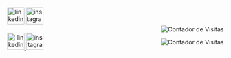 
###

<div align="left">
  <a href="https://linkedin.com/in/pedro-leal-9080122bb" target="_blank">
    <img src="https://img.shields.io/static/v1?message=LinkedIn&logo=linkedin&label=&color=4B0000&logoColor=white&labelColor=&style=for-the-badge" height="40" alt="linkedin logo" />
  </a>
  <a href="https://instagram.com/5pedro.souza" target="_blank">
    <img src="https://img.shields.io/static/v1?message=Instagram&logo=instagram&label=&color=4B0000&logoColor=white&labelColor=&style=for-the-badge" height="40" alt="instagram logo" />
  </a>
  <div style="text-align: right;">
    <img src="https://komarev.com/ghpvc/?username=YourLatestTrick&color=4B0000" alt="Contador de Visitas" />
<div style="display: flex; justify-content: space-between; align-items: center;">
  <div>
    <a href="https://linkedin.com/in/pedro-leal-9080122bb" target="_blank">
      <img src="https://img.shields.io/static/v1?message=LinkedIn&logo=linkedin&label=&color=4B0000&logoColor=white&labelColor=&style=for-the-badge" height="40" alt="linkedin logo" />
    </a>
    <a href="https://instagram.com/5pedro.souza" target="_blank">
      <img src="https://img.shields.io/static/v1?message=Instagram&logo=instagram&label=&color=4B0000&logoColor=white&labelColor=&style=for-the-badge" height="40" alt="instagram logo" />
    </a>
</div>
  <img src="https://komarev.com/ghpvc/?username=YourLatestTrick&color=4B0000" alt="Contador de Visitas" />
</div>


